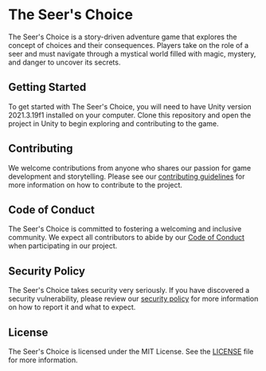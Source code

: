 # The Seer's Choice

The Seer's Choice is a story-driven adventure game that explores the concept of choices and their consequences. Players take on the role of a seer and must navigate through a mystical world filled with magic, mystery, and danger to uncover its secrets.

## Getting Started

To get started with The Seer's Choice, you will need to have Unity version 2021.3.19f1 installed on your computer. Clone this repository and open the project in Unity to begin exploring and contributing to the game.

## Contributing

We welcome contributions from anyone who shares our passion for game development and storytelling. Please see our [contributing guidelines](CONTRIBUTING.md) for more information on how to contribute to the project.

## Code of Conduct

The Seer's Choice is committed to fostering a welcoming and inclusive community. We expect all contributors to abide by our [Code of Conduct](CODE_OF_CONDUCT.md) when participating in our project.

## Security Policy

The Seer's Choice takes security very seriously. If you have discovered a security vulnerability, please review our [security policy](SECURITY.md) for more information on how to report it and what to expect.

## License

The Seer's Choice is licensed under the MIT License. See the [LICENSE](LICENSE) file for more information.
